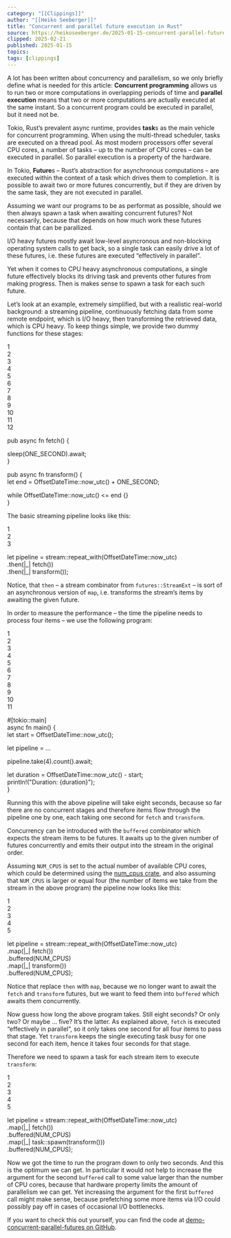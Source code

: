 ```yaml
---
category: "[[Clippings]]"
author: "[[Heiko Seeberger]]"
title: "Concurrent and parallel future execution in Rust"
source: https://heikoseeberger.de/2025-01-15-concurrent-parallel-futures/
clipped: 2025-02-21
published: 2025-01-15
topics: 
tags: [clippings]
---
```


A lot has been written about concurrency and parallelism, so we only briefly define what is needed for this article: **Concurrent programming** allows us to run two or more computations in overlapping periods of time and **parallel execution** means that two or more computations are actually executed at the same instant. So a concurrent program could be executed in parallel, but it need not be.

Tokio, Rust’s prevalent async runtime, provides **task**s as the main vehicle for concurrent programming. When using the multi-thread scheduler, tasks are executed on a thread pool. As most modern processors offer several CPU cores, a number of tasks – up to the number of CPU cores – can be executed in parallel. So parallel execution is a property of the hardware.

In Tokio, **Future**s – Rust’s abstraction for asynchronous computations – are executed within the context of a task which drives them to completion. It is possible to await two or more futures concurrently, but if they are driven by the same task, they are not executed in parallel.

Assuming we want our programs to be as performat as possible, should we then always spawn a task when awaiting concurrent futures? Not necessarily, because that depends on how much work these futures contain that can be parallized.

I/O heavy futures mostly await low-level asyncronous and non-blocking operating system calls to get back, so a single task can easily drive a lot of these futures, i.e. these futures are executed “effectively in parallel”.

Yet when it comes to CPU heavy asynchronous computations, a single future effectively blocks its driving task and prevents other futures from making progress. Then is makes sense to spawn a task for each such future.

Let’s look at an example, extremely simplified, but with a realistic real-world background: a streaming pipeline, continuously fetching data from some remote endpoint, which is I/O heavy, then transforming the retrieved data, which is CPU heavy. To keep things simple, we provide two dummy functions for these stages:

1  
2  
3  
4  
5  
6  
7  
8  
9  
10  
11  
12  

  
pub async fn fetch() {  
   
 sleep(ONE\_SECOND).await;  
}  
  
  
pub async fn transform() {  
 let end = OffsetDateTime::now\_utc() + ONE\_SECOND;  
   
 while OffsetDateTime::now\_utc() <= end {}  
}  

The basic streaming pipeline looks like this:

1  
2  
3  

let pipeline = stream::repeat\_with(OffsetDateTime::now\_utc)  
 .then(|\_| fetch())  
 .then(|\_| transform());  

Notice, that `then` – a stream combinator from `futures::StreamExt` – is sort of an asynchronous version of `map`, i.e. transforms the stream’s items by awaiting the given future.

In order to measure the performance – the time the pipeline needs to process four items – we use the following program:

1  
2  
3  
4  
5  
6  
7  
8  
9  
10  
11  

#\[tokio::main\]  
async fn main() {  
 let start = OffsetDateTime::now\_utc();  
  
 let pipeline = ...  
  
 pipeline.take(4).count().await;  
  
 let duration = OffsetDateTime::now\_utc() - start;  
 println!("Duration: {duration}");  
}  

Running this with the above pipeline will take eight seconds, because so far there are no concurrent stages and therefore items flow through the pipeline one by one, each taking one second for `fetch` and `transform`.

Concurrency can be introduced with the `buffered` combinator which expects the stream items to be futures. It awaits up to the given number of futures concurrently and emits their output into the stream in the original order.

Assuming `NUM_CPUS` is set to the actual number of available CPU cores, which could be determined using the [num\_cpus crate](https://crates.io/crates/num_cpus), and also assuming that `NUM_CPUS` is larger or equal four (the number of items we take from the stream in the above program) the pipeline now looks like this:

1  
2  
3  
4  
5  

let pipeline = stream::repeat\_with(OffsetDateTime::now\_utc)  
 .map(|\_| fetch())  
 .buffered(NUM\_CPUS)  
 .map(|\_| transform())  
 .buffered(NUM\_CPUS);  

Notice that replace `then` with `map`, because we no longer want to await the `fetch` and `transform` futures, but we want to feed them into `buffered` which awaits them concurrently.

Now guess how long the above program takes. Still eight seconds? Or only two? Or maybe … five? It’s the latter. As explained above, `fetch` is executed “effectively in parallel”, so it only takes one second for all four items to pass that stage. Yet `transform` keeps the single executing task busy for one second for each item, hence it takes four seconds for that stage.

Therefore we need to spawn a task for each stream item to execute `transform`:

1  
2  
3  
4  
5  

let pipeline = stream::repeat\_with(OffsetDateTime::now\_utc)  
 .map(|\_| fetch())  
 .buffered(NUM\_CPUS)  
 .map(|\_| task::spawn(transform()))  
 .buffered(NUM\_CPUS);  

Now we got the time to run the program down to only two seconds. And this is the optimum we can get. In particular it would not help to increase the argument for the second `buffered` call to some value larger than the number of CPU cores, because that hardware property limits the amount of parallelism we can get. Yet increasing the argument for the first `buffered` call might make sense, because prefetching some more items via I/O could possibly pay off in cases of occasional I/O bottlenecks.

If you want to check this out yourself, you can find the code at [demo-concurrent-parallel-futures on GitHub](https://github.com/hseeberger/demo-concurrent-parallel-futures).